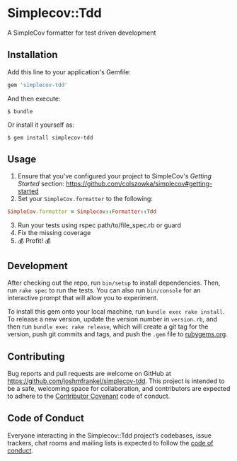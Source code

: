 # Simplecov::Tdd

A SimpleCov formatter for test driven development

## Installation

Add this line to your application's Gemfile:

```ruby
gem 'simplecov-tdd'
```

And then execute:

    $ bundle

Or install it yourself as:

    $ gem install simplecov-tdd

## Usage

1. Ensure that you've configured your project to SimpleCov's _Getting Started_ section: https://github.com/colszowka/simplecov#getting-started
2. Set your `SimpleCov.formatter` to the following:

```ruby
SimpleCov.formatter = Simplecov::Formatter::Tdd
```
3. Run your tests using rspec path/to/file_spec.rb or guard
4. Fix the missing coverage
5. 💰 Profit! 💰

## Development

After checking out the repo, run `bin/setup` to install dependencies. Then, run `rake spec` to run the tests. You can also run `bin/console` for an interactive prompt that will allow you to experiment.

To install this gem onto your local machine, run `bundle exec rake install`. To release a new version, update the version number in `version.rb`, and then run `bundle exec rake release`, which will create a git tag for the version, push git commits and tags, and push the `.gem` file to [rubygems.org](https://rubygems.org).

## Contributing

Bug reports and pull requests are welcome on GitHub at https://github.com/joshmfrankel/simplecov-tdd. This project is intended to be a safe, welcoming space for collaboration, and contributors are expected to adhere to the [Contributor Covenant](http://contributor-covenant.org) code of conduct.

## Code of Conduct

Everyone interacting in the Simplecov::Tdd project’s codebases, issue trackers, chat rooms and mailing lists is expected to follow the [code of conduct](https://github.com/joshmfrankel/simplecov-tdd/blob/master/CODE_OF_CONDUCT.md).
